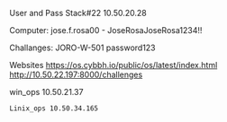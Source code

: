 User and Pass    Stack#22 10.50.20.28

Computer:  jose.f.rosa00  - JoseRosaJoseRosa1234!!

Challanges:  JORO-W-501   password123


Websites
https://os.cybbh.io/public/os/latest/index.html
http://10.50.22.197:8000/challenges
   
   
   win_ops 10.50.21.37
   
    Linix_ops 10.50.34.165
